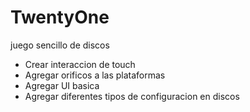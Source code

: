 # TwentyOne
juego sencillo de discos

* Crear interaccion de touch
* Agregar orificos a las plataformas
* Agregar UI basica
* Agregar diferentes tipos de configuracion en discos